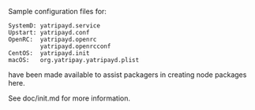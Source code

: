 Sample configuration files for:
```
SystemD: yatripayd.service
Upstart: yatripayd.conf
OpenRC:  yatripayd.openrc
         yatripayd.openrcconf
CentOS:  yatripayd.init
macOS:   org.yatripay.yatripayd.plist
```
have been made available to assist packagers in creating node packages here.

See doc/init.md for more information.
